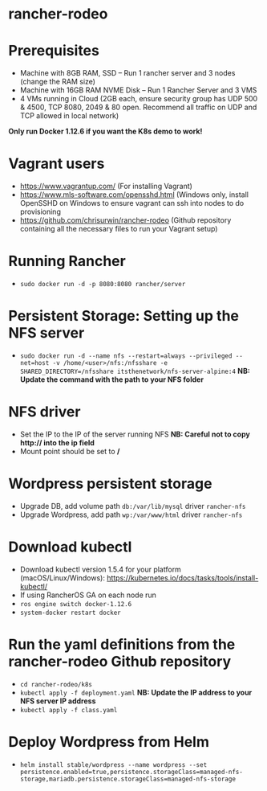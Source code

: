 # rancher-rodeo

# Prerequisites
* Machine with 8GB RAM, SSD – Run 1 rancher server and 3 nodes (change the RAM size)
* Machine with 16GB RAM NVME Disk – Run 1 Rancher Server and 3 VMS
* 4 VMs running in Cloud (2GB each, ensure security group has UDP 500 & 4500, TCP 8080, 2049 & 80 open. Recommend all traffic on UDP and TCP allowed in local network)

**Only run Docker 1.12.6 if you want the K8s demo to work!**

# Vagrant users
* https://www.vagrantup.com/ (For installing Vagrant)
* https://www.mls-software.com/opensshd.html (Windows only, install OpenSSHD on Windows to ensure vagrant can ssh into nodes to do provisioning
* https://github.com/chrisurwin/rancher-rodeo (Github repository containing all the necessary files to run your Vagrant setup)

# Running Rancher
* `sudo docker run -d -p 8080:8080 rancher/server`

# Persistent Storage: Setting up the NFS server
* `sudo docker run -d --name nfs --restart=always --privileged --net=host -v /home/<user>/nfs:/nfsshare -e SHARED_DIRECTORY=/nfsshare itsthenetwork/nfs-server-alpine:4` **NB: Update the command with the path to your NFS folder**

# NFS driver
* Set the IP to the IP of the server running NFS **NB: Careful not to copy http:// into the ip field**
* Mount point should be set to **/**

# Wordpress persistent storage
* Upgrade DB, add volume path `db:/var/lib/mysql` driver `rancher-nfs`
* Upgrade Wordpress, add path `wp:/var/www/html` driver `rancher-nfs`

# Download kubectl
* Download kubectl version 1.5.4 for your platform (macOS/Linux/Windows): https://kubernetes.io/docs/tasks/tools/install-kubectl/ 
* If using RancherOS GA on each node run 
* `ros engine switch docker-1.12.6`
* `system-docker restart docker`

# Run the yaml definitions from the rancher-rodeo Github repository
* `cd rancher-rodeo/k8s`
* `kubectl apply -f deployment.yaml` **NB: Update the IP address to your NFS server IP address**
* `kubectl apply -f class.yaml`

# Deploy Wordpress from Helm
* `helm install stable/wordpress --name wordpress --set persistence.enabled=true,persistence.storageClass=managed-nfs-storage,mariadb.persistence.storageClass=managed-nfs-storage`
